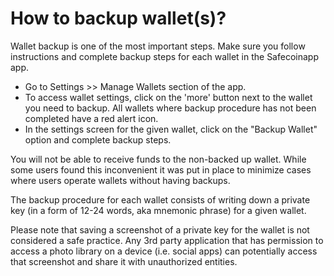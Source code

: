 # How to backup wallet(s)?

Wallet backup is one of the most important steps. Make sure you follow instructions and complete backup steps for each wallet in the Safecoinapp app.

- Go to Settings >> Manage Wallets section of the app.
- To access wallet settings, click on the 'more' button next to the wallet you need to backup. All wallets where backup procedure has not been completed have a red alert icon.
- In the settings screen for the given wallet, click on the "Backup Wallet" option and complete backup steps.

You will not be able to receive funds to the non-backed up wallet. While some users found this inconvenient it was put in place to minimize cases where users operate wallets without having backups.

The backup procedure for each wallet consists of writing down a private key (in a form of 12-24 words, aka mnemonic phrase) for a given wallet.

Please note that saving a screenshot of a private key for the wallet is not considered a safe practice. Any 3rd party application that has permission to access a photo library on a device (i.e. social apps) can potentially access that screenshot and share it with unauthorized entities.
